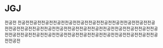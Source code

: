 # JGJ
전공전
전공전전공전전공전전공전전공전전공전전공전전공전전공전전공전전공전전공전전공전전공전전공전전공전전공전전공전전공전전공전전공전전공전전공전전공전전공전전공전전공전전공전전공전전공전전공전전공전전공전전공전전공전전공전전공전전공전전공전